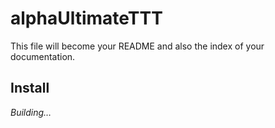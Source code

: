 # alphaUltimateTTT

<!-- WARNING: THIS FILE WAS AUTOGENERATED! DO NOT EDIT! -->

This file will become your README and also the index of your
documentation.

## Install

<em> Building… </em>
